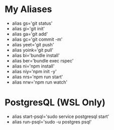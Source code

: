 <!-- Copy and paste this into your .bashrc file or if you are on a mac your .zshrc file -->

# My Aliases
- alias gs='git status'
- alias gi='git init'
- alias ga='git add'
- alias gc='git commit -m'
- alias yeet='git push'
- alias yoink='git pull'
- alias bi='bundle install'
- alias ber='bundle exec rspec'
- alias ni='npm install'
- alias niy='npm init -y'
- alias nrs='npm run start'
- alias nrw='npm run watch'

# PostgresQL (WSL Only)
- alias start-psql='sudo service postgresql start'
- alias run-psql='sudo -u postgres psql'
